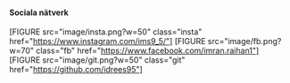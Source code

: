 #### Sociala nätverk
[FIGURE src="image/insta.png?w=50" class="insta" href="https://www.instagram.com/ims9_5/"]
[FIGURE src="image/fb.png?w=70" class="fb" href="https://www.facebook.com/imran.raihan1"]
[FIGURE src="image/git.png?w=50" class="git" href="https://github.com/idrees95"]
